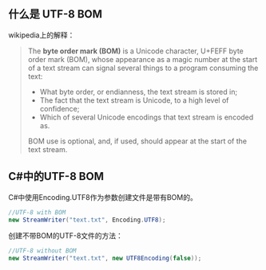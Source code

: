 ## 什么是 UTF-8 BOM

wikipedia上的解释：

>The **byte order mark (BOM)** is a Unicode character, U+FEFF byte order mark (BOM), whose appearance as a magic number at the start of a text stream can signal several things to a program consuming the text:
>- What byte order, or endianness, the text stream is stored in;
>- The fact that the text stream is Unicode, to a high level of confidence;
>- Which of several Unicode encodings that text stream is encoded as.
>
>BOM use is optional, and, if used, should appear at the start of the text stream.

## C#中的UTF-8 BOM

C#中使用Encoding.UTF8作为参数创建文件是带有BOM的。

```C#
//UTF-8 with BOM
new StreamWriter("text.txt", Encoding.UTF8);
```

创建不带BOM的UTF-8文件的方法：

```C#
//UTF-8 without BOM
new StreamWriter("text.txt", new UTF8Encoding(false));
```

